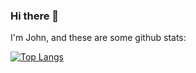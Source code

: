 ### Hi there 👋

I'm John, and these are some github stats:

[![Top Langs](https://github-readme-stats.vercel.app/api/top-langs/?username=johncol)](https://github.com/anuraghazra/github-readme-stats)


<!--
**johncol/johncol** is a ✨ _special_ ✨ repository because its `README.md` (this file) appears on your GitHub profile.

Here are some ideas to get you started:

- 🔭 I’m currently working on ...
- 🌱 I’m currently learning ...
- 👯 I’m looking to collaborate on ...
- 🤔 I’m looking for help with ...
- 💬 Ask me about ...
- 📫 How to reach me: ...
- 😄 Pronouns: ...
- ⚡ Fun fact: ...
-->
